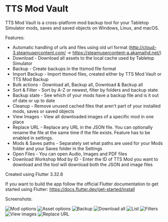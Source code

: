 # TTS Mod Vault

TTS Mod Vault is a cross-platform mod backup tool for your Tabletop Simulator mods, saves and saved objects on Windows, Linux, and macOS. 

Features:

- Automatic handling of urls and files using old url format (http://cloud-3.steamusercontent.com/ -> https://steamusercontent-a.akamaihd.net/)
- Download - Download all assets to the local cache used by Tabletop Simulator
- Backup - Create backups in the ttsmod file format
- Import Backup - Import ttsmod files, created either by TTS Mod Vault or TTS Mod Backup
- Bulk actions - Download all, Backup all, Download & Backup all
- Sort & Filter - Sort by A-Z or newest, filter by folders and backup state
- Backup state - See which of your mods have a backup file and is it out of date or up to date
- Cleanup - Remove unused cached files that aren't part of your installed mods, saves or saved objects
- View Images - View all downloaded images of a specific mod in one place
- Replace URL - Replace any URL in the JSON file. You can optionally rename the file at the same time if the file exists. Feature has to be enabled in settings.
- Mods & Saves paths - Separately set what paths are used for your Mods folder and your Saves folder in the Settings
- Open Files - You can open Audio, Images and PDF files
- Download Workshop Mod by ID - Enter the ID of TTS Mod you want to download and the tool will download both the JSON and image files

Created using Flutter 3.32.8

If you want to build the app follow the official Flutter documentation to get started using Flutter: https://docs.flutter.dev/get-started/install

Screenshots:

![Mod options](https://staticdelivery.nexusmods.com/mods/461/images/426/426-1754210010-1826631811.png)
![Asset options](https://staticdelivery.nexusmods.com/mods/461/images/426/426-1754210030-494217467.png)
![Backup](https://staticdelivery.nexusmods.com/mods/461/images/426/426-1754210208-2068770182.png)
![Download all](https://staticdelivery.nexusmods.com/mods/461/images/426/426-1754210165-484744119.png)
![List](https://staticdelivery.nexusmods.com/mods/461/images/426/426-1754210080-95374435.png)
![Filters](https://staticdelivery.nexusmods.com/mods/461/images/426/426-1754210284-1979467777.png)
![View images](https://i.imgur.com/JoUQd4K.jpeg)
![Replace URL](https://i.imgur.com/Wbd33S1.jpeg)
